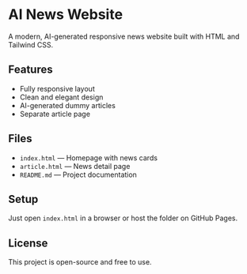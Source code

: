 # AI News Website

A modern, AI-generated responsive news website built with HTML and Tailwind CSS.

## Features

- Fully responsive layout
- Clean and elegant design
- AI-generated dummy articles
- Separate article page

## Files

- `index.html` — Homepage with news cards
- `article.html` — News detail page
- `README.md` — Project documentation

## Setup

Just open `index.html` in a browser or host the folder on GitHub Pages.

## License

This project is open-source and free to use.
